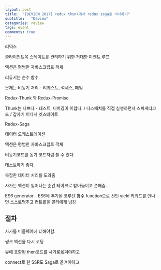 ```yaml
---
layout: post
title:  "[DEVIEW 2017] redux thunk에서 redux saga로 이사하기"
subtitle:   "Deview"
categories: review
tags: event
comments: true
---
```


리덕스

클라이언트쪽 스테이트를 관리하기 위한 거대한 이벤트 루프

액션은 평범한 자바스크립트 객체

리듀서는 순수 함수

문제는 비동기 처리 - 리퀘스트, 석세스, 페일

Redux-Thunk 와 Redux-Promise

Thunk는 나쁘다 - 테스트, 디버깅이 어렵다. / 디스패치를 직접 실행하면서 스파게티코드 / 갑자기 어디서 겟스테이트

Redux-Saga

데이터 오케스트레이션 

액션은 평범한 자바스크립트 객체

비동기코드를 동기 코드처럼 쓸 수 있다.

테스트하기 좋다.

복잡한 데이터 처리를 도와줌

사가는 액션이 일어나는 순간 테이크로 받아들이고 풋해줌.

ES6 generator - ES6에 추가된 코루틴 함수 function으로 선언 yield 키워드를 만나면 스스로멈추고 컨트롤을 콜리에게 넘김

## 절차

사가를 미들웨어에 더해야함.

썽크 액션을 다시 코딩

뷰에 포함된 then코드를 사가로옮겨야하고

connect로 한 SSR도 Saga로 옮겨야하고



